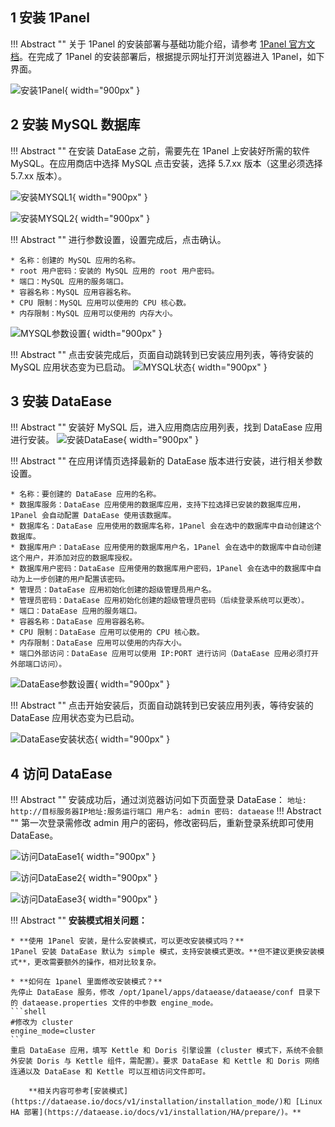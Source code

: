 ## 1 安装 1Panel

!!! Abstract ""
    关于 1Panel 的安装部署与基础功能介绍，请参考 [1Panel 官方文档](https://1panel.cn/docs/installation/online_installation/)。在完成了 1Panel 的安装部署后，根据提示网址打开浏览器进入 1Panel，如下界面。

![安装1Panel](../img/installation/1panel安装1.png){ width="900px" }

## 2 安装 MySQL 数据库

!!! Abstract ""
    在安装 DataEase 之前，需要先在 1Panel 上安装好所需的软件 MySQL。在应用商店中选择 MySQL 点击安装，选择 5.7.xx 版本（这里必须选择 5.7.xx 版本）。

![安装MYSQL1](../img/installation/1panel安装2.png){ width="900px" }

![安装MYSQL2](../img/installation/1panel安装3.png){ width="900px" }

!!! Abstract ""
    进行参数设置，设置完成后，点击确认。

    * 名称：创建的 MySQL 应用的名称。
    * root 用户密码：安装的 MySQL 应用的 root 用户密码。
    * 端口：MySQL 应用的服务端口。
    * 容器名称：MySQL 应用容器名称。
    * CPU 限制：MySQL 应用可以使用的 CPU 核心数。
    * 内存限制：MySQL 应用可以使用的 内存大小。
![MYSQL参数设置](../img/installation/1panel安装4.png){ width="900px" }

!!! Abstract ""
    点击安装完成后，页面自动跳转到已安装应用列表，等待安装的 MySQL 应用状态变为已启动。
![MYSQL状态](../img/installation/1panel安装5.png){ width="900px" }

## 3 安装 DataEase

!!! Abstract ""
    安装好 MySQL 后，进入应用商店应用列表，找到 DataEase 应用进行安装。
![安装DataEase](../img/installation/1panel安装6.png){ width="900px" }

!!! Abstract ""
    在应用详情页选择最新的 DataEase 版本进行安装，进行相关参数设置。

    * 名称：要创建的 DataEase 应用的名称。
    * 数据库服务：DataEase 应用使用的数据库应用，支持下拉选择已安装的数据库应用，1Panel 会自动配置 DataEase 使用该数据库。
    * 数据库名：DataEase 应用使用的数据库名称，1Panel 会在选中的数据库中自动创建这个数据库。
    * 数据库用户：DataEase 应用使用的数据库用户名，1Panel 会在选中的数据库中自动创建这个用户，并添加对应的数据库授权。
    * 数据库用户密码：DataEase 应用使用的数据库用户密码，1Panel 会在选中的数据库中自动为上一步创建的用户配置该密码。
    * 管理员：DataEase 应用初始化创建的超级管理员用户名。
    * 管理员密码：DataEase 应用初始化创建的超级管理员密码（后续登录系统可以更改）。
    * 端口：DataEase 应用的服务端口。
    * 容器名称：DataEase 应用容器名称。
    * CPU 限制：DataEase 应用可以使用的 CPU 核心数。
    * 内存限制：DataEase 应用可以使用的内存大小。
    * 端口外部访问：DataEase 应用可以使用 IP:PORT 进行访问（DataEase 应用必须打开外部端口访问）。

![DataEase参数设置](../img/installation/1panel安装7.png){ width="900px" }

!!! Abstract ""
    点击开始安装后，页面自动跳转到已安装应用列表，等待安装的 DataEase 应用状态变为已启动。

![DataEase安装状态](../img/installation/1panel安装9.png){ width="900px" }
## 4 访问 DataEase

!!! Abstract ""
    安装成功后，通过浏览器访问如下页面登录 DataEase：
    ```
    地址: http://目标服务器IP地址:服务运行端口
    用户名: admin
    密码: dataease
    ```
!!! Abstract ""
    第一次登录需修改 admin 用户的密码，修改密码后，重新登录系统即可使用 DataEase。

![访问DataEase1](../img/installation/1panel安装10.png){ width="900px" }

![访问DataEase2](../img/installation/1panel安装11.png){ width="900px" }

![访问DataEase3](../img/installation/1panel安装12.png){ width="900px" }

!!! Abstract ""
    **安装模式相关问题：**   

    * **使用 1Panel 安装，是什么安装模式，可以更改安装模式吗？**  
    1Panel 安装 DataEase 默认为 simple 模式，支持安装模式更改。**但不建议更换安装模式**，更改需要额外的操作，相对比较复杂。

    * **如何在 1panel 里面修改安装模式？**  
    先停止 DataEase 服务，修改 /opt/1panel/apps/dataease/dataease/conf 目录下的 dataease.properties 文件的中参数 engine_mode。
    ```shell
    #修改为 cluster
    engine_mode=cluster
    ```
    重启 DataEase 应用，填写 Kettle 和 Doris 引擎设置 (cluster 模式下，系统不会额外安装 Doris 与 Kettle 组件，需配置）。要求 DataEase 和 Kettle 和 Doris 网络连通以及 DataEase 和 Kettle 可以互相访问文件即可。

        **相关内容可参考[安装模式](https://dataease.io/docs/v1/installation/installation_mode/)和 [Linux HA 部署](https://dataease.io/docs/v1/installation/HA/prepare/)。**
 